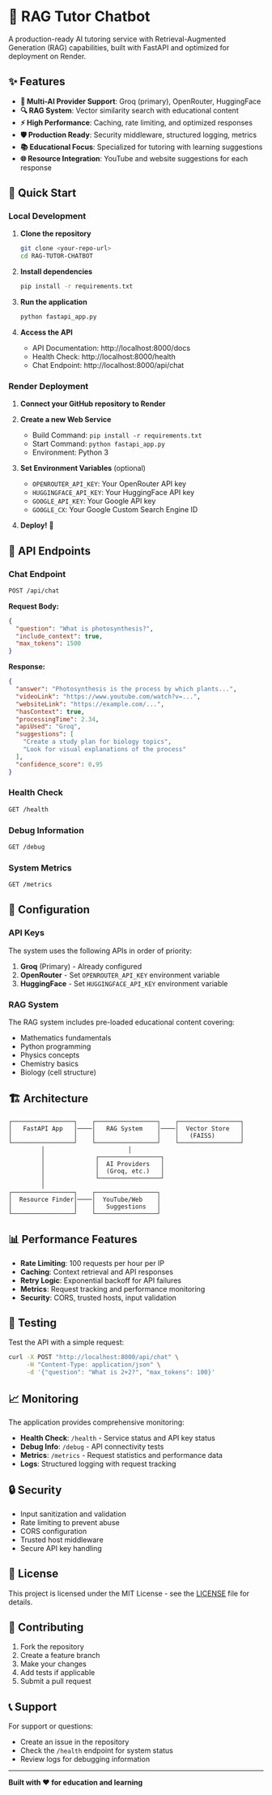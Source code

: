 # 🤖 RAG Tutor Chatbot

A production-ready AI tutoring service with Retrieval-Augmented Generation (RAG) capabilities, built with FastAPI and optimized for deployment on Render.

## ✨ Features

- **🧠 Multi-AI Provider Support**: Groq (primary), OpenRouter, HuggingFace
- **🔍 RAG System**: Vector similarity search with educational content
- **⚡ High Performance**: Caching, rate limiting, and optimized responses
- **🛡️ Production Ready**: Security middleware, structured logging, metrics
- **📚 Educational Focus**: Specialized for tutoring with learning suggestions
- **🌐 Resource Integration**: YouTube and website suggestions for each response

## 🚀 Quick Start

### Local Development

1. **Clone the repository**
   ```bash
   git clone <your-repo-url>
   cd RAG-TUTOR-CHATBOT
   ```

2. **Install dependencies**
   ```bash
   pip install -r requirements.txt
   ```

3. **Run the application**
   ```bash
   python fastapi_app.py
   ```

4. **Access the API**
   - API Documentation: http://localhost:8000/docs
   - Health Check: http://localhost:8000/health
   - Chat Endpoint: http://localhost:8000/api/chat

### Render Deployment

1. **Connect your GitHub repository to Render**

2. **Create a new Web Service**
   - Build Command: `pip install -r requirements.txt`
   - Start Command: `python fastapi_app.py`
   - Environment: Python 3

3. **Set Environment Variables** (optional)
   - `OPENROUTER_API_KEY`: Your OpenRouter API key
   - `HUGGINGFACE_API_KEY`: Your HuggingFace API key
   - `GOOGLE_API_KEY`: Your Google API key
   - `GOOGLE_CX`: Your Google Custom Search Engine ID

4. **Deploy!** 🎉

## 📡 API Endpoints

### Chat Endpoint
```bash
POST /api/chat
```

**Request Body:**
```json
{
  "question": "What is photosynthesis?",
  "include_context": true,
  "max_tokens": 1500
}
```

**Response:**
```json
{
  "answer": "Photosynthesis is the process by which plants...",
  "videoLink": "https://www.youtube.com/watch?v=...",
  "websiteLink": "https://example.com/...",
  "hasContext": true,
  "processingTime": 2.34,
  "apiUsed": "Groq",
  "suggestions": [
    "Create a study plan for biology topics",
    "Look for visual explanations of the process"
  ],
  "confidence_score": 0.95
}
```

### Health Check
```bash
GET /health
```

### Debug Information
```bash
GET /debug
```

### System Metrics
```bash
GET /metrics
```

## 🔧 Configuration

### API Keys

The system uses the following APIs in order of priority:

1. **Groq** (Primary) - Already configured
2. **OpenRouter** - Set `OPENROUTER_API_KEY` environment variable
3. **HuggingFace** - Set `HUGGINGFACE_API_KEY` environment variable

### RAG System

The RAG system includes pre-loaded educational content covering:
- Mathematics fundamentals
- Python programming
- Physics concepts
- Chemistry basics
- Biology (cell structure)

## 🏗️ Architecture

```
┌─────────────────┐    ┌─────────────────┐    ┌─────────────────┐
│   FastAPI App   │────│   RAG System    │────│  Vector Store   │
│                 │    │                 │    │   (FAISS)       │
└─────────────────┘    └─────────────────┘    └─────────────────┘
         │                       │
         │              ┌─────────────────┐
         │              │  AI Providers   │
         │              │  (Groq, etc.)   │
         │              └─────────────────┘
         │
┌─────────────────┐    ┌─────────────────┐
│  Resource Finder│────│  YouTube/Web    │
│                 │    │   Suggestions   │
└─────────────────┘    └─────────────────┘
```

## 📊 Performance Features

- **Rate Limiting**: 100 requests per hour per IP
- **Caching**: Context retrieval and API responses
- **Retry Logic**: Exponential backoff for API failures
- **Metrics**: Request tracking and performance monitoring
- **Security**: CORS, trusted hosts, input validation

## 🧪 Testing

Test the API with a simple request:

```bash
curl -X POST "http://localhost:8000/api/chat" \
     -H "Content-Type: application/json" \
     -d '{"question": "What is 2+2?", "max_tokens": 100}'
```

## 📈 Monitoring

The application provides comprehensive monitoring:

- **Health Check**: `/health` - Service status and API key status
- **Debug Info**: `/debug` - API connectivity tests
- **Metrics**: `/metrics` - Request statistics and performance data
- **Logs**: Structured logging with request tracking

## 🔒 Security

- Input sanitization and validation
- Rate limiting to prevent abuse
- CORS configuration
- Trusted host middleware
- Secure API key handling

## 📝 License

This project is licensed under the MIT License - see the [LICENSE](LICENSE) file for details.

## 🤝 Contributing

1. Fork the repository
2. Create a feature branch
3. Make your changes
4. Add tests if applicable
5. Submit a pull request

## 📞 Support

For support or questions:
- Create an issue in the repository
- Check the `/health` endpoint for system status
- Review logs for debugging information

---

**Built with ❤️ for education and learning**